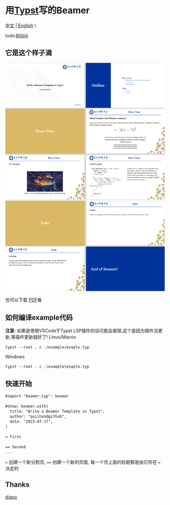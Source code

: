 # 用[Typst](https://typst.app/)写的Beamer
[中文](github.com/qujihan/typst-beamer/readme_zh.md) | [English](github.com/qujihan/typst-beamer) \

todo:[Bilibili]()

## 它是这个样子滴
![pic_1](./example/example_pic_1.png)
![pic_2](./example/example_pic_2.png)

也可以下载 [PDF](github.com/qujihan/typst-beamer/example/example.pdf)看

## 如何编译example代码
**注意:** 如果是使用VSCode于Typst LSP插件的话可能会报错,这个是因为插件没更新,等插件更新就好了!
Linux/Macos
```
typst --root . c ./example/exaple.typ
```

Windows
```
typst --root . c .\example\exaple.typ
```

## 快速开始
```
#import "beamer.typ": beamer

#show: beamer.with(
  title: "Write a Beamer Template in Typst",
  author: "qujihan@github",
  date: "2023-07-17",
)

= First

== Second
...

```
` = ` 创建一个新分割页, ` == ` 创建一个新的页面, 每一个页上面的标题都是由它所在 ` = ` 决定的

## Thanks
[diapo](https://github.com/lvignoli/diapo) 